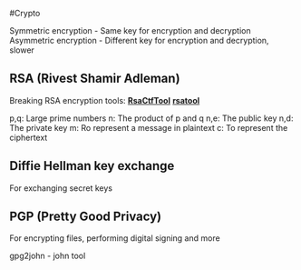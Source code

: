 #Crypto 

Symmetric encryption - Same key for encryption and decryption
Asymmetric encryption - Different key for encryption and decryption, slower

## RSA (Rivest Shamir Adleman)

Breaking RSA encryption tools:
**[RsaCtfTool](https://github.com/RsaCtfTool/RsaCtfTool)**
**[rsatool](https://github.com/ius/rsatool)**

p,q: Large prime numbers
n: The product of p and q
n,e: The public key
n,d: The private key
m: Ro represent a message in plaintext
c: To represent the ciphertext

## Diffie Hellman key exchange

For exchanging secret keys

## PGP (Pretty Good Privacy)

For encrypting files, performing digital signing and more

gpg2john - john tool